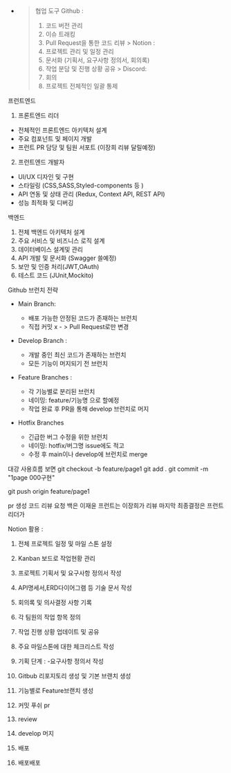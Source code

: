 - > 협업 도구
  > Github :
  > 1. 코드 버전 관리
  > 2. 이슈 트래킹
  > 3. Pull Request을 통한 코드 리뷰
       > Notion :
  > 1. 프로젝트 관리 및 일정 관리
  > 2. 문서화 (기획서, 요구사항 정의서, 회의록)
  > 3. 작업 분담 및 진행 상황 공유
       > Discord:
  > 1. 회의
  > 2. 프로젝트 전체적인 일괄 통제


프런트엔드
1. 프론트엔드 리더
- 전체적인 프론트엔드 아키텍처 설계
- 주요 컴포넌트 및 페이지 개발
- 프런트 PR 담당 및 팀원 서포트 (이장희 리뷰 달릴예정)

2. 프런트엔드 개발자
- UI/UX 디자인 및 구현
- 스타일링 (CSS,SASS,Styled-components 등 )
- API 연동 및 상태 관리 (Redux, Context API, REST API)
- 성능 최적화 및 디버깅

백엔드
1. 전체 백엔드 아키텍처 설계
2. 주요 서비스 및 비즈니스 로직 설계
3. 데이터베이스 설계및 관리
4. API 개발 및 문서화 (Swagger 쓸예정)
5. 보안 및 인증 처리(JWT,OAuth)
6. 테스트 코드 (JUnit,Mockito)


Github 브런치 전략
- Main Branch:
    - 배포 가능한 안정된 코드가 존재하는 브런치
    - 직접 커밋 x - > Pull Request로만 변경

- Develop Branch :
    - 개발 중인 최신 코드가 존재하는 브런치
    - 모든 기능이 머지되기 전 브런치

- Feature Branches :
    - 각 기능별로 분리된 브런치
    - 네이밍: feature/기능명 으로 할예정
    - 작업 완료 후 PR을 통해 develop 브런치로 머지

- Hotfix Branches
    - 긴급한 버그 수정을 위한 브런치
    - 네이밍: hotfix/버그명 issue에도 적고
    - 수정 후 main이나  develop에 브런치로 merge

대강 사용흐름 보면
git checkout -b feature/page1
git add .
git commit -m "1page 000구현"

git push origin feature/page1

pr 생성
코드 리뷰 요청 백은 이재윤 프런트는 이장희가 리뷰
마지막 최종결정은 프런트 리더가

Notion 활용 :

1. 전체 프로젝트 일정 및 마일 스톤 설정
2. Kanban 보드로 작업현황 관리
3. 프로젝트 기획서 및 요구사항 정의서 작성
4. API명세서,ERD다이어그램 등 기술 문서 작성
5. 회의록 및 의사결정 사항 기록
6. 각 팀원의 작업 항목 정의
7. 작업 진행 상황 업데이트 및 공유
8. 주요 마일스톤에 대한 체크리스트 작성

1. 기획 단계 :
   -요구사항 정의서 작성
2. Gitbub 리포지토리 생성 및 기본 브랜치 생성
3. 기능별로 Feature브랜치 생성
4. 커밋 푸쉬 pr
5. review
6. develop 머지
7. 배포 
8. 배포배포

